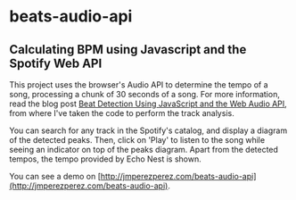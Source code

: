 beats-audio-api
===============

## Calculating BPM using Javascript and the Spotify Web API

This project uses the browser's Audio API to determine the tempo of a song, processing a chunk of 30 seconds of a song. For more information, read the blog post [Beat Detection Using JavaScript and the Web Audio API](http://tech.beatport.com/2014/web-audio/beat-detection-using-web-audio), from where I've taken the code to perform the track analysis.

You can search for any track in the Spotify's catalog, and display a diagram of the detected peaks. Then, click on 'Play' to listen to the song while seeing an indicator on top of the peaks diagram. Apart from the detected tempos, the tempo provided by Echo Nest is shown.

You can see a demo on [http://jmperezperez.com/beats-audio-api](http://jmperezperez.com/beats-audio-api).
